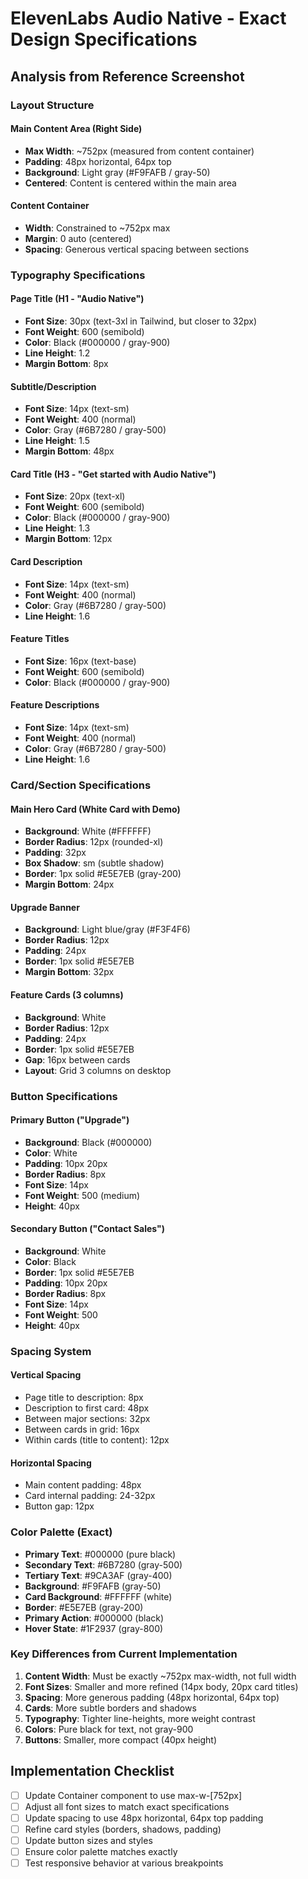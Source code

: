 # ElevenLabs Audio Native - Exact Design Specifications

## Analysis from Reference Screenshot

### Layout Structure

#### Main Content Area (Right Side)
- **Max Width**: ~752px (measured from content container)
- **Padding**: 48px horizontal, 64px top
- **Background**: Light gray (#F9FAFB / gray-50)
- **Centered**: Content is centered within the main area

#### Content Container
- **Width**: Constrained to ~752px max
- **Margin**: 0 auto (centered)
- **Spacing**: Generous vertical spacing between sections

### Typography Specifications

#### Page Title (H1 - "Audio Native")
- **Font Size**: 30px (text-3xl in Tailwind, but closer to 32px)
- **Font Weight**: 600 (semibold)
- **Color**: Black (#000000 / gray-900)
- **Line Height**: 1.2
- **Margin Bottom**: 8px

#### Subtitle/Description
- **Font Size**: 14px (text-sm)
- **Font Weight**: 400 (normal)
- **Color**: Gray (#6B7280 / gray-500)
- **Line Height**: 1.5
- **Margin Bottom**: 48px

#### Card Title (H3 - "Get started with Audio Native")
- **Font Size**: 20px (text-xl)
- **Font Weight**: 600 (semibold)
- **Color**: Black (#000000 / gray-900)
- **Line Height**: 1.3
- **Margin Bottom**: 12px

#### Card Description
- **Font Size**: 14px (text-sm)
- **Font Weight**: 400 (normal)
- **Color**: Gray (#6B7280 / gray-500)
- **Line Height**: 1.6

#### Feature Titles
- **Font Size**: 16px (text-base)
- **Font Weight**: 600 (semibold)
- **Color**: Black (#000000 / gray-900)

#### Feature Descriptions
- **Font Size**: 14px (text-sm)
- **Font Weight**: 400 (normal)
- **Color**: Gray (#6B7280 / gray-500)
- **Line Height**: 1.6

### Card/Section Specifications

#### Main Hero Card (White Card with Demo)
- **Background**: White (#FFFFFF)
- **Border Radius**: 12px (rounded-xl)
- **Padding**: 32px
- **Box Shadow**: sm (subtle shadow)
- **Border**: 1px solid #E5E7EB (gray-200)
- **Margin Bottom**: 24px

#### Upgrade Banner
- **Background**: Light blue/gray (#F3F4F6)
- **Border Radius**: 12px
- **Padding**: 24px
- **Border**: 1px solid #E5E7EB
- **Margin Bottom**: 32px

#### Feature Cards (3 columns)
- **Background**: White
- **Border Radius**: 12px
- **Padding**: 24px
- **Border**: 1px solid #E5E7EB
- **Gap**: 16px between cards
- **Layout**: Grid 3 columns on desktop

### Button Specifications

#### Primary Button ("Upgrade")
- **Background**: Black (#000000)
- **Color**: White
- **Padding**: 10px 20px
- **Border Radius**: 8px
- **Font Size**: 14px
- **Font Weight**: 500 (medium)
- **Height**: 40px

#### Secondary Button ("Contact Sales")
- **Background**: White
- **Color**: Black
- **Border**: 1px solid #E5E7EB
- **Padding**: 10px 20px
- **Border Radius**: 8px
- **Font Size**: 14px
- **Font Weight**: 500
- **Height**: 40px

### Spacing System

#### Vertical Spacing
- Page title to description: 8px
- Description to first card: 48px
- Between major sections: 32px
- Between cards in grid: 16px
- Within cards (title to content): 12px

#### Horizontal Spacing
- Main content padding: 48px
- Card internal padding: 24-32px
- Button gap: 12px

### Color Palette (Exact)

- **Primary Text**: #000000 (pure black)
- **Secondary Text**: #6B7280 (gray-500)
- **Tertiary Text**: #9CA3AF (gray-400)
- **Background**: #F9FAFB (gray-50)
- **Card Background**: #FFFFFF (white)
- **Border**: #E5E7EB (gray-200)
- **Primary Action**: #000000 (black)
- **Hover State**: #1F2937 (gray-800)

### Key Differences from Current Implementation

1. **Content Width**: Must be exactly ~752px max-width, not full width
2. **Font Sizes**: Smaller and more refined (14px body, 20px card titles)
3. **Spacing**: More generous padding (48px horizontal, 64px top)
4. **Cards**: More subtle borders and shadows
5. **Typography**: Tighter line-heights, more weight contrast
6. **Colors**: Pure black for text, not gray-900
7. **Buttons**: Smaller, more compact (40px height)

## Implementation Checklist

- [ ] Update Container component to use max-w-[752px]
- [ ] Adjust all font sizes to match exact specifications
- [ ] Update spacing to use 48px horizontal, 64px top padding
- [ ] Refine card styles (borders, shadows, padding)
- [ ] Update button sizes and styles
- [ ] Ensure color palette matches exactly
- [ ] Test responsive behavior at various breakpoints
